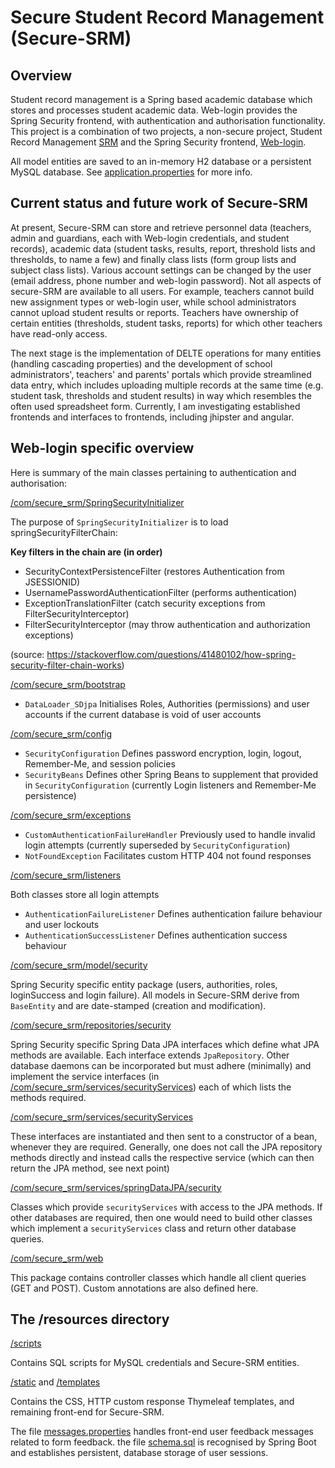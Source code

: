 # Secure Student Record Management (Secure-SRM) #

## Overview ##

Student record management is a Spring based academic database which stores and processes student academic data. Web-login provides the Spring Security frontend, with authentication and authorisation functionality. This project is a combination of two projects, a non-secure project, Student Record Management [SRM](https://github.com/jfspps/SRM-Spring) and the Spring Security frontend, [Web-login](https://github.com/jfspps/Spring_weblogin).

All model entities are saved to an in-memory H2 database or a persistent MySQL database. See [application.properties](/src/main/resources/application.properties) for more info.

## Current status and future work of Secure-SRM ##

At present, Secure-SRM can store and retrieve personnel data (teachers, admin and guardians, each with Web-login credentials, and student records), academic data (student tasks, results, report, threshold lists and thresholds, to name a few) and finally class lists (form group lists and subject class lists). Various account settings can be changed by the user (email address, phone number and web-login password). Not all aspects of secure-SRM are available to all users. For example, teachers cannot build new assignment types or web-login user, while school administrators cannot upload student results or reports. Teachers have ownership of certain entities (thresholds, student tasks, reports) for which other teachers have read-only access.

The next stage is the implementation of DELTE operations for many entities (handling cascading properties) and the development of school administrators', teachers' and parents' portals which provide streamlined data entry, which includes uploading multiple records at the same time (e.g. student task, thresholds and student results) in way which resembles the often used spreadsheet form. Currently, I am investigating established frontends and interfaces to frontends, including jhipster and angular.

## Web-login specific overview ##

Here is summary of the main classes pertaining to authentication and authorisation:

[/com/secure_srm/SpringSecurityInitializer](/src/main/java/com/secure_srm/SpringSecurityInitializer.java)

The purpose of `SpringSecurityInitializer` is to load springSecurityFilterChain:

__Key filters in the chain are (in order)__
- SecurityContextPersistenceFilter (restores Authentication from JSESSIONID)
- UsernamePasswordAuthenticationFilter (performs authentication)
- ExceptionTranslationFilter (catch security exceptions from FilterSecurityInterceptor)
- FilterSecurityInterceptor (may throw authentication and authorization exceptions)

(source: https://stackoverflow.com/questions/41480102/how-spring-security-filter-chain-works)

[/com/secure_srm/bootstrap](/src/main/java/com/secure_srm/bootstrap/DataLoader_SDjpa.java)

+ `DataLoader_SDjpa` Initialises Roles, Authorities (permissions) and user accounts if the current database is void of user accounts

[/com/secure_srm/config](/src/main/java/com/secure_srm/config)

+ `SecurityConfiguration` Defines password encryption, login, logout, Remember-Me, and session policies
+ `SecurityBeans` Defines other Spring Beans to supplement that provided in `SecurityConfiguration` (currently Login listeners and Remember-Me persistence)

[/com/secure_srm/exceptions](/src/main/java/com/secure_srm/exceptions)

+ `CustomAuthenticationFailureHandler` Previously used to handle invalid login attempts (currently superseded by `SecurityConfiguration`)
+ `NotFoundException` Facilitates custom HTTP 404 not found responses

[/com/secure_srm/listeners](/src/main/java/com/secure_srm/listeners)

Both classes store all login attempts

+ `AuthenticationFailureListener` Defines authentication failure behaviour and user lockouts
+ `AuthenticationSuccessListener` Defines authentication success behaviour

[/com/secure_srm/model/security](/src/main/java/com/secure_srm/model/security)

Spring Security specific entity package (users, authorities, roles, loginSuccess and login failure). All models in Secure-SRM derive from `BaseEntity` and are date-stamped (creation and modification).

[/com/secure_srm/repositories/security](/src/main/java/com/secure_srm/repositories/security)

Spring Security specific Spring Data JPA interfaces which define what JPA methods are available. Each interface extends `JpaRepository`. Other database daemons can be incorporated but must adhere (minimally) and implement the service interfaces (in [/com/secure_srm/services/securityServices](/src/main/java/com/secure_srm/services/securityServices)) each of which lists the methods required.

[/com/secure_srm/services/securityServices](/src/main/java/com/secure_srm/services/securityServices)

These interfaces are instantiated and then sent to a constructor of a bean, whenever they are required. Generally, one does not call the JPA repository methods directly and instead calls the respective service (which can then return the JPA method, see next point)

[/com/secure_srm/services/springDataJPA/security](/src/main/java/com/secure_srm/services/springDataJPA/security)

Classes which provide `securityServices` with access to the JPA methods. If other databases are required, then one would need to build other classes which implement a `securityServices` class and return other database queries.

[/com/secure_srm/web](/src/main/java/com/secure_srm/web)

This package contains controller classes which handle all client queries (GET and POST). Custom annotations are also defined here.

## The /resources directory ##

[/scripts](/src/main/resources/scripts)

Contains SQL scripts for MySQL credentials and Secure-SRM entities.

[/static](/src/main/resources/static) and [/templates](/src/main/resources/templates)

Contains the CSS, HTTP custom response Thymeleaf templates, and remaining front-end for Secure-SRM.

The file [messages.properties](/src/main/resources/messages.properties) handles front-end user feedback messages related to form feedback. the file [schema.sql](/src/main/resources/schema.sql) is recognised by Spring Boot and establishes persistent, database storage of user sessions.
